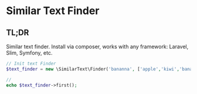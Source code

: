 # Similar Text Finder

## TL;DR
Similar text finder. Install via composer, works with any framework: Laravel, Slim, Symfony, etc.

```php
// Init text Finder
$text_finder = new \SimilarText\Finder('bananna', ['apple','kiwi','banana','orange','banner']);

// 
echo $text_finder->first();
```
